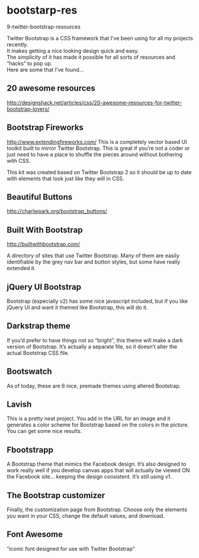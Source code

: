 bootstarp-res
=============

9-twitter-bootstrap-resources


Twitter Bootstrap is a CSS framework that I’ve been using for all my projects recently.  
It makes getting a nice looking design quick and easy.  
The simplicity of it has made it possible for all sorts of resources and “hacks” to pop up.  
Here are some that I’ve found…


20 awesome resources
--------------------

http://designshack.net/articles/css/20-awesome-resources-for-twitter-bootstrap-lovers/


Bootstrap Fireworks
-------------------

http://www.extendingfireworks.com/
This is a completely vector based UI toolkit built to mirror Twitter Bootstrap. This is great if you’re not a coder or just need to have a place to shuffle the pieces around without bothering with CSS.

This kit was created based on Twitter Bootstrap 2 so it should be up to date with elements that look just like they will in CSS. 


Beautiful Buttons
-----------------

http://charliepark.org/bootstrap_buttons/


Built With Bootstrap
--------------------

http://builtwithbootstrap.com/

A directory of sites that use Twitter Bootstrap. 
Many of them are easily identifiable by the grey nav bar and button styles, but some have really extended it.


jQuery UI Bootstrap
-------------------

Bootstrap (especially v2) has some nice javascript included, 
but if you like jQuery UI and want it themed like Bootstrap, this will do it.


Darkstrap theme
---------------

If you’d prefer to have things not so “bright”, 
this theme will make a dark version of Bootstrap. 
It’s actually a separate file, so it doesn’t alter the actual Bootstrap CSS file.


Bootswatch
----------

As of today, these are 6 nice, premade themes using altered Bootstrap.


Lavish
------

This is a pretty neat project.  You add in the URL for an image and it generates a color scheme
for Bootstrap based on the colors in the picture.  You can get some nice results.


Fbootstrapp
-----------

A Bootstrap theme that mimics the Facebook design. 
It’s also designed to work really well if you develop canvas apps that will actually be viewed ON the Facebook site… 
keeping the design consistent. It’s still using v1.


The Bootstrap customizer
------------------------

Finally, the customization page from Bootstrap. 
Choose only the elements you want in your CSS, change the default values, and download.

 
Font Awesome
------------

“iconic font designed for use with Twitter Bootstrap”

